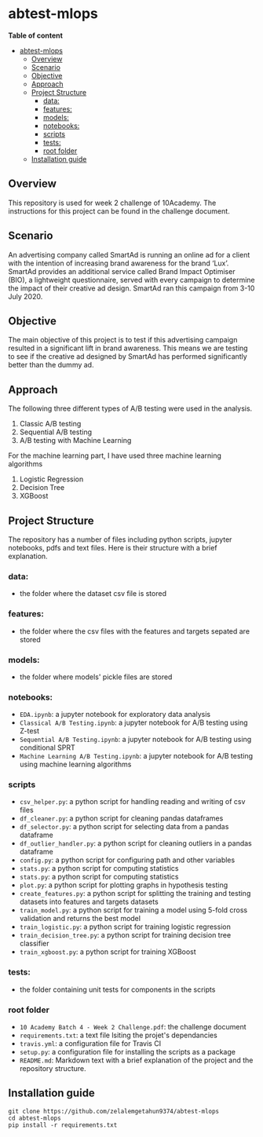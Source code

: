 # abtest-mlops

**Table of content**

- [abtest-mlops](#abtest-mlops)
  - [Overview](#overview)
  - [Scenario](#scenario)
  - [Objective](#objective)
  - [Approach](#approach)
  - [Project Structure](#project-structure)
    - [data:](#data)
    - [features:](#features)
    - [models:](#models)
    - [notebooks:](#notebooks)
    - [scripts](#scripts)
    - [tests:](#tests)
    - [root folder](#root-folder)
  - [Installation guide](#installation-guide)

## Overview
This repository is used for week 2 challenge of 10Academy. The instructions for this project can be found in the challenge document.

## Scenario
An advertising company called SmartAd is running an online ad for a client with the intention of
increasing brand awareness for the brand ‘Lux’. SmartAd provides an additional service called
Brand Impact Optimiser (BIO), a lightweight questionnaire, served with every campaign to
determine the impact of their creative ad design. SmartAd ran this campaign from 3-10 July
2020.

## Objective
The main objective of this project is to test if this advertising campaign resulted in a significant
lift in brand awareness. This means we are testing to see if the creative ad designed by SmartAd has performed significantly better than the dummy ad.

## Approach
The following three different types of A/B testing were used in the analysis.
1. Classic A/B testing
2. Sequential A/B testing
3. A/B testing with Machine Learning

For the machine learning part, I have used three machine learning algorithms
1. Logistic Regression
2. Decision Tree
3. XGBoost

## Project Structure
The repository has a number of files including python scripts, jupyter notebooks, pdfs and text files. Here is their structure with a brief explanation.

### data:
- the folder where the dataset csv file is stored

### features:
- the folder where the csv files with the features and targets sepated are stored

### models:
- the folder where models' pickle files are stored

### notebooks:
- `EDA.ipynb`: a jupyter notebook for exploratory data analysis
- `Classical A/B Testing.ipynb`: a jupyter notebook for A/B testing using Z-test
- `Sequential A/B Testing.ipynb`: a jupyter notebook for A/B testing using conditional SPRT
- `Machine Learning A/B Testing.ipynb`: a jupyter notebook for A/B testing using machine learning algorithms

### scripts
- `csv_helper.py`: a python script for handling reading and writing of csv files
- `df_cleaner.py`: a python script for cleaning pandas dataframes
- `df_selector.py`: a python script for selecting data from a pandas dataframe
- `df_outlier_handler.py`: a python script for cleaning outliers in  a pandas dataframe
- `config.py`: a python script for configuring path and other variables
- `stats.py`: a python script for computing statistics
- `stats.py`: a python script for computing statistics
- `plot.py`: a python script for plotting graphs in hypothesis testing
- `create_features.py`: a python script for splitting the training and testing datasets into features and targets datasets
- `train_model.py`: a python script for training a model using 5-fold cross validation and returns the best model
- `train_logistic.py`: a python script for training logistic regression
- `train_decision_tree.py`: a python script for training decision tree classifier
- `train_xgboost.py`: a python script for training XGBoost

### tests:
- the folder containing unit tests for components in the scripts

### root folder
- `10 Academy Batch 4 - Week 2 Challenge.pdf`: the challenge document
- `requirements.txt`: a text file lsiting the projet's dependancies
- `travis.yml`: a configuration file for Travis CI
- `setup.py`: a configuration file for installing the scripts as a package
- `README.md`: Markdown text with a brief explanation of the project and the repository structure.

## Installation guide
```
git clone https://github.com/zelalemgetahun9374/abtest-mlops
cd abtest-mlops
pip install -r requirements.txt
```